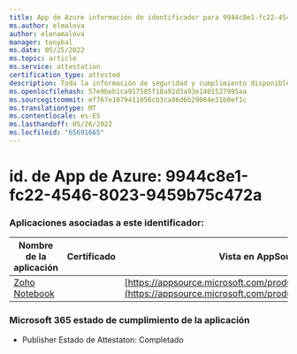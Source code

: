 ```yaml
---
title: App de Azure información de identificador para 9944c8e1-fc22-4546-8023-9459b75c472a
ms.author: elmalova
author: elenamalova
manager: tonybal
ms.date: 05/25/2022
ms.topic: article
ms.service: attestation
certification_type: attested
description: Toda la información de seguridad y cumplimiento disponible para 9944c8e1-fc22-4546-8023-9459b75c472a.
ms.openlocfilehash: 57e9beb1ca917585f18a92d3a93e1401527995aa
ms.sourcegitcommit: ef767e1079411056cb3ca86d6b29084e31b0ef1c
ms.translationtype: MT
ms.contentlocale: es-ES
ms.lasthandoff: 05/26/2022
ms.locfileid: "65691665"
---
```

# <a name="azure-app-id-9944c8e1-fc22-4546-8023-9459b75c472a"></a>id. de App de Azure: 9944c8e1-fc22-4546-8023-9459b75c472a


### <a name="apps-associated-with-this-id"></a>Aplicaciones asociadas a este identificador:
| **Nombre de la aplicación** | **Certificado** | **Vista en AppSource** |
|--------------|---------------|-----------------------|
| [Zoho Notebook](../forward/WA200001616.md) |  | [https://appsource.microsoft.com/product/office/WA200001616](https://appsource.microsoft.com/product/office/WA200001616) |

### <a name="microsoft-365-app-compliance-status"></a>Microsoft 365 estado de cumplimiento de la aplicación
- Publisher Estado de Attestaton: Completado
